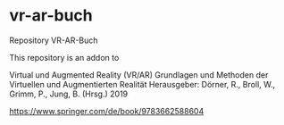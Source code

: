 # vr-ar-buch
Repository VR-AR-Buch

This repository is an addon to 

Virtual und Augmented Reality (VR/AR)
Grundlagen und Methoden der Virtuellen und Augmentierten Realität
Herausgeber: Dörner, R., Broll, W., Grimm, P., Jung, B. (Hrsg.)
2019

https://www.springer.com/de/book/9783662588604
